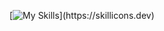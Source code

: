 [![My Skills](https://skillicons.dev/icons?i=js,html,css,alpinejs,astro,aws,azure,bitbucket,bootstrap,bun,css,yarn,webpack,vue,vite,ts,tailwind,symfony,svelte,solidjs,supabase,sublime,sqlite,sass,redux,redis,react,postgres,php,perl,nuxtjs,nodejs,nginx,nextjs,netlify,nestjs,mysql,mongodb,less,laravel,js,htmx,html,git,firebase,figma,expreee,ember,electron,)](https://skillicons.dev)
